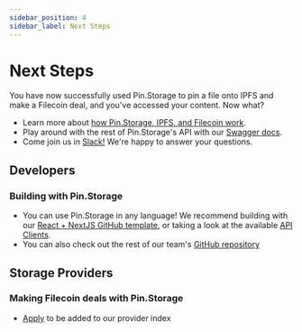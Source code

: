 ```yaml
---
sidebar_position: 4
sidebar_label: Next Steps
---
```


# Next Steps

You have now successfully used Pin.Storage to pin a file onto IPFS and make a Filecoin deal, and you've accessed your content. Now what?

- Learn more about [how Pin.Storage, IPFS, and Filecoin work](/docs/Learn/How%20Estuary%20Works).
- Play around with the rest of Pin.Storage's API with our [Swagger docs](/docs/Reference/SwaggerUI#).
- Come join us in [Slack!](https://filecoin.io/slack) We're happy to answer your questions.

## Developers

### Building with Pin.Storage

- You can use Pin.Storage in any language! We recommend building with our [React + NextJS GitHub template](https://github.com/application-research/next-sass), or taking a look at the available [API Clients](/docs/Reference/API%20Clients/).
- You can also check out the rest of our team's [GitHub repository](https://github.com/application-research/)

## Storage Providers

### Making Filecoin deals with Pin.Storage

- [Apply](/docs/get-provider-added) to be added to our provider index
